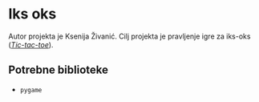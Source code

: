 # Iks oks
Autor projekta je Ksenija Živanić. Cilj projekta je pravljenje igre za iks-oks ([*Tic-tac-toe*](https://en.wikipedia.org/wiki/Tic-tac-toe)).

## Potrebne biblioteke
- `pygame`
